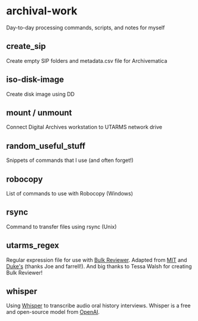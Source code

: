 # archival-work
Day-to-day processing commands, scripts, and notes for myself

## create_sip
Create empty SIP folders and metadata.csv file for Archivematica

## iso-disk-image
Create disk image using DD

## mount / unmount
Connect Digital Archives workstation to UTARMS network drive

## random_useful_stuff
Snippets of commands that I use (and often forget!)

## robocopy
List of commands to use with Robocopy (Windows)

## rsync
Command to transfer files using rsync (Unix)

## utarms_regex
Regular expression file for use with [Bulk Reviewer](https://bulk-reviewer.readthedocs.io/en/latest/index.html). Adapted from [MIT](https://github.com/jfcarrano/archives-scripts) and [Duke's](https://github.com/laissezfarrell/rl-bitcurator-scripts/tree/master/be_regex) (thanks Joe and farrell!). And big thanks to Tessa Walsh for creating Bulk Reviewer!

## whisper
Using [Whisper](https://github.com/openai/whisper) to transcribe audio oral history interviews. Whisper is a free and open-source model from [OpenAI](https://openai.com/blog/whisper/).
